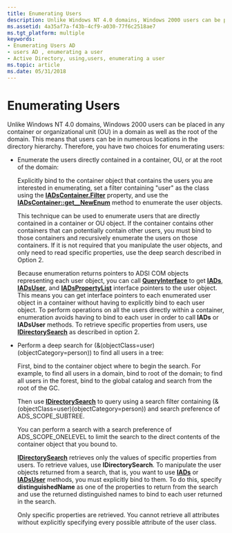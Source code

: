 ```yaml
---
title: Enumerating Users
description: Unlike Windows NT 4.0 domains, Windows 2000 users can be placed in any container or organizational unit (OU) in a domain as well as the root of the domain.
ms.assetid: 4a35af7a-f43b-4cf9-a030-77f6c2518ae7
ms.tgt_platform: multiple
keywords:
- Enumerating Users AD
- users AD , enumerating a user
- Active Directory, using,users, enumerating a user
ms.topic: article
ms.date: 05/31/2018
---
```


# Enumerating Users

Unlike Windows NT 4.0 domains, Windows 2000 users can be placed in any container or organizational unit (OU) in a domain as well as the root of the domain. This means that users can be in numerous locations in the directory hierarchy. Therefore, you have two choices for enumerating users:

-   Enumerate the users directly contained in a container, OU, or at the root of the domain:

    Explicitly bind to the container object that contains the users you are interested in enumerating, set a filter containing "user" as the class using the [**IADsContainer.Filter**](https://docs.microsoft.com/windows/desktop/ADSI/iadscontainer-property-methods) property, and use the [**IADsContainer::get\_\_NewEnum**](https://docs.microsoft.com/windows/desktop/api/iads/nf-iads-iadscontainer-get__newenum) method to enumerate the user objects.

    This technique can be used to enumerate users that are directly contained in a container or OU object. If the container contains other containers that can potentially contain other users, you must bind to those containers and recursively enumerate the users on those containers. If it is not required that you manipulate the user objects, and only need to read specific properties, use the deep search described in Option 2.

    Because enumeration returns pointers to ADSI COM objects representing each user object, you can call [**QueryInterface**](https://msdn.microsoft.com/en-us/library/ms682521(v=VS.85).aspx) to get [**IADs**](https://docs.microsoft.com/windows/desktop/api/iads/nn-iads-iads), [**IADsUser**](https://docs.microsoft.com/windows/desktop/api/iads/nn-iads-iadsuser), and [**IADsPropertyList**](https://docs.microsoft.com/windows/desktop/api/iads/nn-iads-iadspropertylist) interface pointers to the user object. This means you can get interface pointers to each enumerated user object in a container without having to explicitly bind to each user object. To perform operations on all the users directly within a container, enumeration avoids having to bind to each user in order to call **IADs** or **IADsUser** methods. To retrieve specific properties from users, use [**IDirectorySearch**](https://docs.microsoft.com/windows/desktop/api/iads/nn-iads-idirectorysearch) as described in option 2.

-   Perform a deep search for (&(objectClass=user)(objectCategory=person)) to find all users in a tree:

    First, bind to the container object where to begin the search. For example, to find all users in a domain, bind to root of the domain; to find all users in the forest, bind to the global catalog and search from the root of the GC.

    Then use [**IDirectorySearch**](https://docs.microsoft.com/windows/desktop/api/iads/nn-iads-idirectorysearch) to query using a search filter containing (&(objectClass=user)(objectCategory=person)) and search preference of ADS\_SCOPE\_SUBTREE.

    You can perform a search with a search preference of ADS\_SCOPE\_ONELEVEL to limit the search to the direct contents of the container object that you bound to.

    [**IDirectorySearch**](https://docs.microsoft.com/windows/desktop/api/iads/nn-iads-idirectorysearch) retrieves only the values of specific properties from users. To retrieve values, use **IDirectorySearch**. To manipulate the user objects returned from a search, that is, you want to use [**IADs**](https://docs.microsoft.com/windows/desktop/api/iads/nn-iads-iads) or [**IADsUser**](https://docs.microsoft.com/windows/desktop/api/iads/nn-iads-iadsuser) methods, you must explicitly bind to them. To do this, specify **distinguishedName** as one of the properties to return from the search and use the returned distinguished names to bind to each user returned in the search.

    Only specific properties are retrieved. You cannot retrieve all attributes without explicitly specifying every possible attribute of the user class.

 

 




